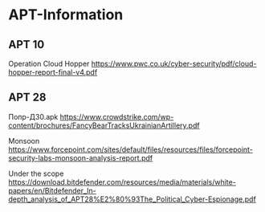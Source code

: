 # APT-Information

## APT 10
Operation Cloud Hopper
https://www.pwc.co.uk/cyber-security/pdf/cloud-hopper-report-final-v4.pdf


## APT 28
Попр-Д30.apk
https://www.crowdstrike.com/wp-content/brochures/FancyBearTracksUkrainianArtillery.pdf

Monsoon
https://www.forcepoint.com/sites/default/files/resources/files/forcepoint-security-labs-monsoon-analysis-report.pdf

Under the scope
https://download.bitdefender.com/resources/media/materials/white-papers/en/Bitdefender_In-depth_analysis_of_APT28%E2%80%93The_Political_Cyber-Espionage.pdf
